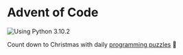 # Advent of Code

![Using Python 3.10.2](https://img.shields.io/badge/python-3.10.2-blue?logo=python&logoColor=white "Using Python 3.10.2")

Count down to Christmas with daily [programming puzzles](https://adventofcode.com/) 🎄
